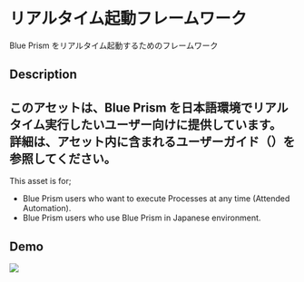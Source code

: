リアルタイム起動フレームワーク
====

Blue Prism をリアルタイム起動するためのフレームワーク

## Description
このアセットは、Blue Prism を日本語環境でリアルタイム実行したいユーザー向けに提供しています。
詳細は、アセット内に含まれるユーザーガイド（）を参照してください。
---
This asset is for;
* Blue Prism users who want to execute Processes at any time (Attended Automation).
* Blue Prism users who use Blue Prism in Japanese environment.

## Demo
[![](https://img.youtube.com/vi/wXnZ1f5aAWY/0.jpg)](https://www.youtube.com/watch?v=wXnZ1f5aAWY)
